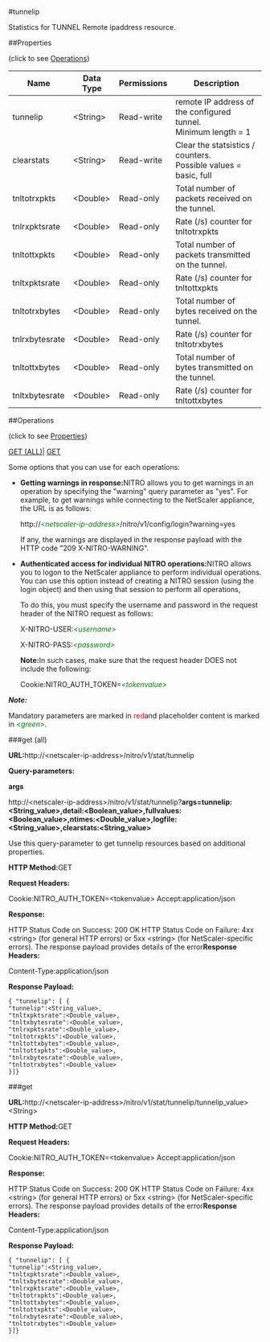 #tunnelip

Statistics for TUNNEL Remote ipaddress resource.


##Properties 
<span>(click to see [Operations](#opera))</span>


<table><thead><tr><th>Name</th><th>Data Type</th><th>Permissions</th><th>Description</th></tr></thead><tbody><tr><td>tunnelip</td><td>&lt;String></td><td>Read-write</td><td>remote IP address of the configured tunnel.<br>Minimum length = 1</td></tr><tr><td>clearstats</td><td>&lt;String></td><td>Read-write</td><td>Clear the statsistics / counters.<br>Possible values = basic, full</td></tr><tr><td>tnltotrxpkts</td><td>&lt;Double></td><td>Read-only</td><td>Total number of packets received on the tunnel.</td></tr><tr><td>tnlrxpktsrate</td><td>&lt;Double></td><td>Read-only</td><td>Rate (/s) counter for tnltotrxpkts</td></tr><tr><td>tnltottxpkts</td><td>&lt;Double></td><td>Read-only</td><td>Total number of packets transmitted on the tunnel.</td></tr><tr><td>tnltxpktsrate</td><td>&lt;Double></td><td>Read-only</td><td>Rate (/s) counter for tnltottxpkts</td></tr><tr><td>tnltotrxbytes</td><td>&lt;Double></td><td>Read-only</td><td>Total number of bytes received on the tunnel.</td></tr><tr><td>tnlrxbytesrate</td><td>&lt;Double></td><td>Read-only</td><td>Rate (/s) counter for tnltotrxbytes</td></tr><tr><td>tnltottxbytes</td><td>&lt;Double></td><td>Read-only</td><td>Total number of bytes transmitted on the tunnel.</td></tr><tr><td>tnltxbytesrate</td><td>&lt;Double></td><td>Read-only</td><td>Rate (/s) counter for tnltottxbytes</td></tr></tbody></table>
##Operations 
<span>(click to see [Properties](#prope))</span>


[GET (ALL)](#ge)| [GET]()


Some options that you can use for each operations:
<ul><li><p><b>Getting warnings in response:</b>NITRO allows you to get warnings in an operation by specifying the "warning" query parameter as "yes". For example, to get warnings while connecting to the NetScaler appliance, the URL is as follows:</p><p>http://<span style="color:green;font-style:italic;">&lt;netscaler-ip-address&gt;</span>/nitro/v1/config/login?warning=yes</p><p>If any, the warnings are displayed in the response payload with the HTTP code "209 X-NITRO-WARNING".</p></li><li><p><b>Authenticated access for individual NITRO operations:</b>NITRO allows you to logon to the NetScaler appliance to perform individual operations. You can use this option instead of creating a NITRO session (using the login object) and then using that session to perform all operations,</p><p>To do this, you must specify the username and password in the request header of the NITRO request as follows:</p><p>X-NITRO-USER:<span style="color:green;font-style:italic;">&lt;username&gt;</span></p><p>X-NITRO-PASS:<span style="color:green;font-style:italic;">&lt;password&gt;</span></p><p><b>Note:</b>In such cases, make sure that the request header DOES not include the following:</p><p>Cookie:NITRO_AUTH_TOKEN=<span style="color:green;font-style:italic;">&lt;tokenvalue&gt;</span></p></li></ul>



***Note:*** 
Mandatory parameters are marked in <span style="color:#FF0000;">red</span>and placeholder content is marked in <span style="color:green;font-style:italic">&lt;green&gt;</span>.

###get (all)



<b>URL:</b>http://&lt;netscaler-ip-address&gt;/nitro/v1/stat/tunnelip
<b>Query-parameters:</b>
<b>args</b>
http://&lt;netscaler-ip-address&gt;/nitro/v1/stat/tunnelip?<b>args=tunnelip:&lt;String_value&gt;,detail:&lt;Boolean_value&gt;,fullvalues:&lt;Boolean_value&gt;,ntimes:&lt;Double_value&gt;,logfile:&lt;String_value&gt;,clearstats:&lt;String_value&gt;</b>
Use this query-parameter to get tunnelip resources based on additional properties.



<b>HTTP Method:</b>GET
<b>Request Headers:</b>

Cookie:NITRO_AUTH_TOKEN=&lt;tokenvalue&gt;Accept:application/json

<b>Response:</b>
HTTP Status Code on Success: 200 OKHTTP Status Code on Failure: 4xx &lt;string&gt; (for general HTTP errors) or 5xx &lt;string&gt; (for NetScaler-specific errors). The response payload provides details of the error<b>Response Headers:</b>

Content-Type:application/json

<b>Response Payload: </b>```{ "tunnelip": [ {"tunnelip":<String_value>,"tnltxpktsrate":<Double_value>,"tnltxbytesrate":<Double_value>,"tnlrxpktsrate":<Double_value>,"tnltotrxpkts":<Double_value>,"tnltottxbytes":<Double_value>,"tnltottxpkts":<Double_value>,"tnlrxbytesrate":<Double_value>,"tnltotrxbytes":<Double_value>}]}```



###get



<b>URL:</b>http://&lt;netscaler-ip-address&gt;/nitro/v1/stat/tunnelip/tunnelip_value&gt;&lt;String&gt;
<b>HTTP Method:</b>GET
<b>Request Headers:</b>

Cookie:NITRO_AUTH_TOKEN=&lt;tokenvalue&gt;Accept:application/json

<b>Response:</b>
HTTP Status Code on Success: 200 OKHTTP Status Code on Failure: 4xx &lt;string&gt; (for general HTTP errors) or 5xx &lt;string&gt; (for NetScaler-specific errors). The response payload provides details of the error<b>Response Headers:</b>

Content-Type:application/json

<b>Response Payload: </b>```{ "tunnelip": [ {"tunnelip":<String_value>,"tnltxpktsrate":<Double_value>,"tnltxbytesrate":<Double_value>,"tnlrxpktsrate":<Double_value>,"tnltotrxpkts":<Double_value>,"tnltottxbytes":<Double_value>,"tnltottxpkts":<Double_value>,"tnlrxbytesrate":<Double_value>,"tnltotrxbytes":<Double_value>}]}```




